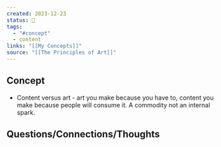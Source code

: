 ```yaml
---
created: 2023-12-23
status: 🔴
tags:
  - "#concept"
  - content
links: "[[My Concepts]]"
source: "[[The Principles of Art]]"
---
```

## Concept
- Content versus art - art you make because you have to, content you make because people will consume it. A commodity not an internal spark.
## Questions/Connections/Thoughts